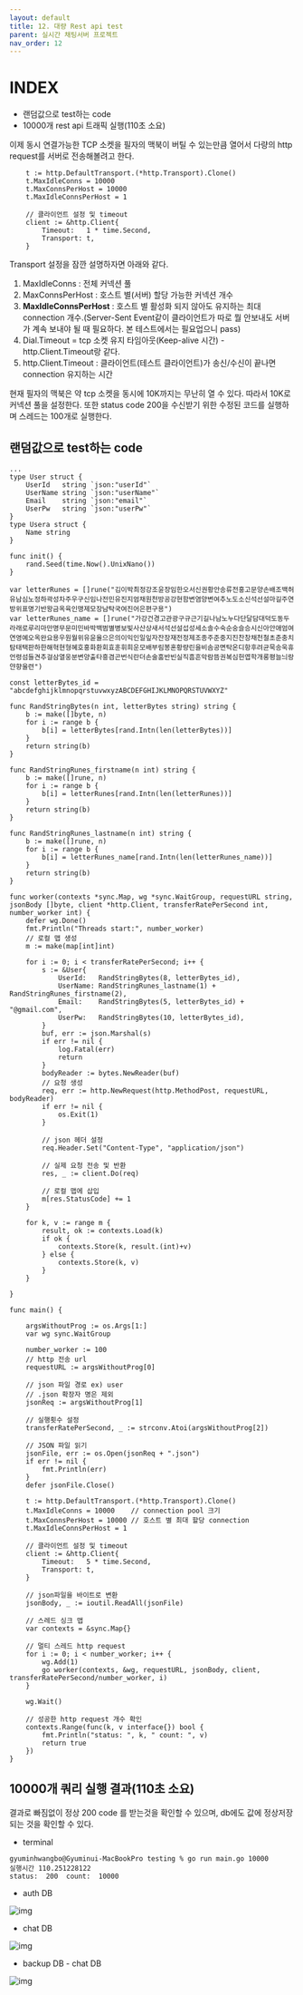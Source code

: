 ```yaml
---
layout: default
title: 12. 대량 Rest api test
parent: 실시간 채팅서버 프로젝트
nav_order: 12
---
```

# INDEX
* 랜덤값으로 test하는 code
* 10000개 rest api 트래픽 실행(110초 소요)


이제 동시 연결가능한 TCP 소켓을 필자의 맥북이 버틸 수 있는만큼 열어서 다량의 http request를 서버로 전송해볼려고 한다.

```golang
	t := http.DefaultTransport.(*http.Transport).Clone()
	t.MaxIdleConns = 10000
	t.MaxConnsPerHost = 10000
	t.MaxIdleConnsPerHost = 1

	// 클라이언트 설정 및 timeout
	client := &http.Client{
		Timeout:   1 * time.Second,
		Transport: t,
	}
```

Transport 설정을 잠깐 설명하자면 아래와 같다.

1. MaxIdleConns : 전체 커넥션 풀
2. MaxConnsPerHost : 호스트 별(서버) 할당 가능한 커넥션 개수
3. **MaxIdleConnsPerHost** : 호스트 별 활성화 되지 않아도 유지하는 최대 connection 개수.(Server-Sent Event같이 클라이언트가 따로 뭘 안보내도 서버가 계속 보내야 될 때 필요하다. 본 테스트에서는 필요업으니 pass)
4. Dial.Timeout = tcp 소켓 유지 타임아웃(Keep-alive 시간) - http.Client.Timeout랑 같다.
5. http.Client.Timeout : 클라이언트(테스트 클라이언트)가 송신/수신이 끝나면 connection 유지하는 시간

현재 필자의 맥북은 약 tcp 소켓을 동시에 10K까지는 무난히 열 수 있다. 따라서 10K로 커넥션 풀을 설정한다. 또한 status code 200을 수신받기 위한 수정된 코드를 실행하며 스레드는 100개로 실행한다.

## 랜덤값으로 test하는 code

```golang
...
type User struct {
	UserId   string `json:"userId"`
	UserName string `json:"userName"`
	Email    string `json:"email"`
	UserPw   string `json:"userPw"`
}
type Usera struct {
	Name string
}

func init() {
	rand.Seed(time.Now().UnixNano())
}

var letterRunes = []rune("김이박최정강조윤장임한오서신권황안송류전홍고문양손배조백허유남심노정하곽성차주우구신임나전민유진지엄채원천방공강현함변염양변여추노도소신석선설마길주연방위표명기반왕금옥육인맹제모장남탁국여진어은편구용")
var letterRunes_name = []rune("가강건경고관광구규근기길나남노누다단달담대덕도동두라래로루리마만명무문미민바박백범별병보빛사산상새서석선설섭성세소솔수숙순숭슬승시신아안애엄여연영예오옥완요용우원월위유윤율으은의이익인일잎자잔장재전정제조종주준중지진찬창채천철초춘충치탐태택판하한해혁현형혜호홍화환회효훈휘희운모배부림봉혼황량린을비솜공면탁온디항후려균묵송욱휴언령섬들견추걸삼열웅분변양출타흥겸곤번식란더손술훔반빈실직흠흔악람뜸권복심헌엽학개롱평늘늬랑얀향울련")

const letterBytes_id = "abcdefghijklmnopqrstuvwxyzABCDEFGHIJKLMNOPQRSTUVWXYZ"

func RandStringBytes(n int, letterBytes string) string {
	b := make([]byte, n)
	for i := range b {
		b[i] = letterBytes[rand.Intn(len(letterBytes))]
	}
	return string(b)
}

func RandStringRunes_firstname(n int) string {
	b := make([]rune, n)
	for i := range b {
		b[i] = letterRunes[rand.Intn(len(letterRunes))]
	}
	return string(b)
}

func RandStringRunes_lastname(n int) string {
	b := make([]rune, n)
	for i := range b {
		b[i] = letterRunes_name[rand.Intn(len(letterRunes_name))]
	}
	return string(b)
}

func worker(contexts *sync.Map, wg *sync.WaitGroup, requestURL string, jsonBody []byte, client *http.Client, transferRatePerSecond int, number_worker int) {
	defer wg.Done()
	fmt.Println("Threads start:", number_worker)
	// 로컬 맵 생성
	m := make(map[int]int)

	for i := 0; i < transferRatePerSecond; i++ {
		s := &User{
			UserId:   RandStringBytes(8, letterBytes_id),
			UserName: RandStringRunes_lastname(1) + RandStringRunes_firstname(2),
			Email:    RandStringBytes(5, letterBytes_id) + "@gmail.com",
			UserPw:   RandStringBytes(10, letterBytes_id),
		}
		buf, err := json.Marshal(s)
		if err != nil {
			log.Fatal(err)
			return
		}
		bodyReader := bytes.NewReader(buf)
		// 요청 생성
		req, err := http.NewRequest(http.MethodPost, requestURL, bodyReader)
		if err != nil {
			os.Exit(1)
		}

		// json 헤더 설정
		req.Header.Set("Content-Type", "application/json")

		// 실제 요청 전송 및 반환
		res, _ := client.Do(req)

		// 로컬 맵에 삽입
		m[res.StatusCode] += 1
	}

	for k, v := range m {
		result, ok := contexts.Load(k)
		if ok {
			contexts.Store(k, result.(int)+v)
		} else {
			contexts.Store(k, v)
		}
	}

}

func main() {

	argsWithoutProg := os.Args[1:]
	var wg sync.WaitGroup

	number_worker := 100
	// http 전송 url
	requestURL := argsWithoutProg[0]

	// json 파일 경로 ex) user
	// .json 확장자 명은 제외
	jsonReq := argsWithoutProg[1]

	// 실행횟수 설정
	transferRatePerSecond, _ := strconv.Atoi(argsWithoutProg[2])

	// JSON 파일 읽기
	jsonFile, err := os.Open(jsonReq + ".json")
	if err != nil {
		fmt.Println(err)
	}
	defer jsonFile.Close()

	t := http.DefaultTransport.(*http.Transport).Clone()
	t.MaxIdleConns = 10000    // connection pool 크기
	t.MaxConnsPerHost = 10000 // 호스트 별 최대 할당 connection
	t.MaxIdleConnsPerHost = 1

	// 클라이언트 설정 및 timeout
	client := &http.Client{
		Timeout:   5 * time.Second,
		Transport: t,
	}

	// json파일을 바이트로 변환
	jsonBody, _ := ioutil.ReadAll(jsonFile)

	// 스레드 싱크 맵
	var contexts = &sync.Map{}

	// 멀티 스레드 http request
	for i := 0; i < number_worker; i++ {
		wg.Add(1)
		go worker(contexts, &wg, requestURL, jsonBody, client, transferRatePerSecond/number_worker, i)
	}

	wg.Wait()

	// 성공한 http request 개수 확인
	contexts.Range(func(k, v interface{}) bool {
		fmt.Println("status: ", k, " count: ", v)
		return true
	})
}
```

## 10000개 쿼리 실행 결과(110초 소요)

결과로 빠짐없이 정상 200 code 를 받는것을 확인할 수 있으며, db에도 값에 정상저장되는 것을 확인할 수 있다.

* terminal
```
gyuminhwangbo@Gyuminui-MacBookPro testing % go run main.go 10000
실행시간 110.251228122
status:  200  count:  10000
```

* auth DB

![img](../../../assets/img/spring/db5432_auth.png)

* chat DB

![img](../../../assets/img/spring/db5434_user.png)

* backup DB - chat DB

![img](../../../assets/img/spring/db5433_user.png)

